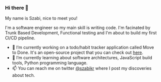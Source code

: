 ### Hi there 👋

My name is Szabi, nice to meet you!

I'm a software engineer so my main skill is writing code. I'm facinated by Trunk Based Development, Functional testing and I'm about to build my first CI/CD pipeline. 

- 🔭 I’m currently working on a todo/habit tracker application called Move to Done. It's an open-source project that you can check out [here](https://github.com/szabikr/move-to-done).
- 🌱 I’m currently learning about software architectures, JavaScript build tools, Python programming language.
- 📫 You can reach me on twitter [@szabikr](https://twitter.com/szabikr) where I post my discoveries about tech.
